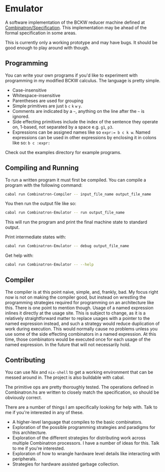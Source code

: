 # Emulator

A software implementation of the BCKW reducer machine defined at
[Combinatron/Specification](https://github.com/Combinatron/Specification). This
implementation may be ahead of the formal specification in some areas.

This is currently only a working prototype and may have bugs. It should be good
enough to play around with though.

## Programming

You can write your own programs if you'd like to experiment with programming in
my modified BCKW calculus. The language is pretty simple.

* Case-insensitive
* Whitespace-insensitive
* Parentheses are used for grouping
* Simple primitives are just `b` `c` `k` `w` `y`.
* Comments are indicated by a `~`, anything on the line after the `~` is ignored.
* Side effecting primitives include the index of the sentence they operate on,
  1-based, not separated by a space e.g. `g1`, `p3`.
* Expressions can be assigned names like so `expr:= b c k w`. Named expressions
  can be used in other expressions by enclosing it in colons like so: `b c :expr:`

Check out the examples directory for example programs.

## Compiling and Running

To run a written program it must first be compiled. You can compile a program
with the following command:

```bash
cabal run Combinatron-Compiler -- input_file_name output_file_name
```

You then run the output file like so:

```bash
cabal run Combinatron-Emulator -- run output_file_name
```

This will run the program and print the final machine state to standard output.

Print intermediate states with:

```bash
cabal run Combinatron-Emulator -- debug output_file_name
```

Get help with:

```bash
cabal run Combinatron-Emulator -- --help
```

## Compiler

The compiler is at this point naive, simple, and, frankly, bad. My focus right
now is not on making the compiler good, but instead on wrestling the programming
strategies required for programming on an architecture like this. There is one
point to mention though. Usage of a named expression inlines it directly at the
usage site. This is subject to change, as it is a relatively straightforward
matter to replace usages with a pointer to the named expression instead, and
such a strategy would reduce duplication of work during execution. This would
normally cause no problems unless you use some of the side effecting combinators
in a named expression. At this time, those combinators would be executed once
for each usage of the named expression. In the future that will not necessarily
hold.

## Contributing

You can use Nix and `nix-shell` to get a working environment that can be messed
around in. The project is also buildable with cabal.

The primitive ops are pretty thoroughly tested. The operations defined in
Combinatron.hs are written to closely match the specification, so should be
obviously correct.

There are a number of things I am specifically looking for help with. Talk to me
if you're interested in any of these.

* A higher-level language that compiles to the basic combinators.
* Exploration of the possible programming strategies and paradigms for this
  architecture.
* Exploration of the different strategies for distributing work across multiple
  Combinatron processors. I have a number of ideas for this. Talk to me if
  you're interested.
* Exploration of how to wrangle hardware level details like interacting with
  peripherals.
* Strategies for hardware assisted garbage collection.
